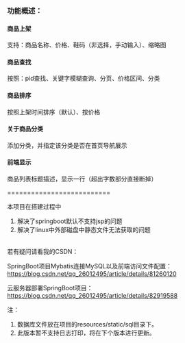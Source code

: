 ### 功能概述：


#### 商品上架
支持：商品名称、价格、鞋码（非选择，手动输入）、缩略图
#### 商品查找
按照：pid查找、关键字模糊查询、分页、价格区间、分类
#### 商品排序
按照上架时间排序（默认）、按价格


#### 关于商品分类
添加分类，并指定该分类是否在首页导航展示

#### 前端显示
商品列表标题描述，显示一行（超出字数部分直接断掉）

==========================

本项目在搭建过程中
1. 解决了springboot默认不支持jsp的问题
2. 解决了linux中外部磁盘中静态文件无法获取的问题

<br/>
若有疑问请看我的CSDN：

SpringBoot项目Mybatis连接MySQL以及前端访问文件配置：
https://blog.csdn.net/qq_26012495/article/details/81260120

云服务器部署SpringBoot项目：
https://blog.csdn.net/qq_26012495/article/details/82919588

注：

1. 数据库文件放在项目的resources/static/sql目录下。
2. 此版本暂不支持日志打印，将在下个版本进行更新。
